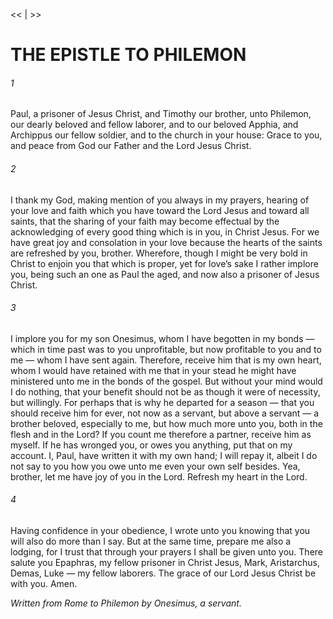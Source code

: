<<   |   >>

# THE EPISTLE TO PHILEMON
###### 1

Paul, a prisoner of Jesus Christ, and Timothy our brother, unto Philemon, our dearly beloved and fellow laborer, and to our beloved Apphia, and Archippus our fellow soldier, and to the church in your house: Grace to you, and peace from God our Father and the Lord Jesus Christ.

###### 2
I thank my God, making mention of you always in my prayers, hearing of your love and faith which you have toward the Lord Jesus and toward all saints, that the sharing of your faith may become effectual by the acknowledging of every good thing which is in you, in Christ Jesus. For we have great joy and consolation in your love because the hearts of the saints are refreshed by you, brother. Wherefore, though I might be very bold in Christ to enjoin you that which is proper, yet for love’s sake I rather implore you, being such an one as Paul the aged, and now also a prisoner of Jesus Christ.

###### 3
I implore you for my son Onesimus, whom I have begotten in my bonds — which in time past was to you unprofitable, but now profitable to you and to me — whom I have sent again. Therefore, receive him that is my own heart, whom I would have retained with me that in your stead he might have ministered unto me in the bonds of the gospel. But without your mind would I do nothing, that your benefit should not be as though it were of necessity, but willingly. For perhaps that is why he departed for a season — that you should receive him for ever, not now as a servant, but above a servant — a brother beloved, especially to me, but how much more unto you, both in the flesh and in the Lord? If you count me therefore a partner, receive him as myself. If he has wronged you, or owes you anything, put that on my account. I, Paul, have written it with my own hand; I will repay it, albeit I do not say to you how you owe unto me even your own self besides. Yea, brother, let me have joy of you in the Lord. Refresh my heart in the Lord.

###### 4
Having confidence in your obedience, I wrote unto you knowing that you will also do more than I say. But at the same time, prepare me also a lodging, for I trust that through your prayers I shall be given unto you. There salute you Epaphras, my fellow prisoner in Christ Jesus, Mark, Aristarchus, Demas, Luke — my fellow laborers. The grace of our Lord Jesus Christ be with you. Amen.


*Written from Rome to Philemon by Onesimus, a servant.*